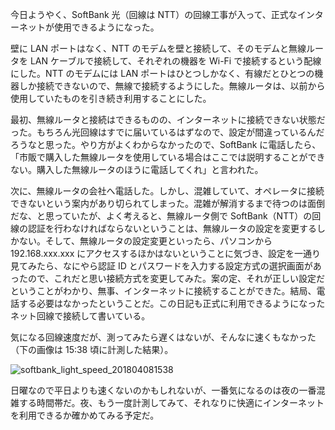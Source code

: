 今日ようやく、SoftBank 光（回線は NTT）の回線工事が入って、正式なインターネットが使用できるようになった。

壁に LAN ポートはなく、NTT のモデムを壁と接続して、そのモデムと無線ルータを LAN ケーブルで接続して、それぞれの機器を Wi-Fi で接続するという配線にした。NTT のモデムには LAN ポートはひとつしかなく、有線だとひとつの機器しか接続できないので、無線で接続するようにした。無線ルータは、以前から使用していたものを引き続き利用することにした。

最初、無線ルータと接続はできるものの、インターネットに接続できない状態だった。もちろん光回線はすでに届いているはずなので、設定が間違っているんだろうなと思った。やり方がよくわからなかったので、SoftBank に電話したら、「市販で購入した無線ルータを使用している場合はここでは説明することができない。購入した無線ルータのほうに電話してくれ」と言われた。

次に、無線ルータの会社へ電話した。しかし、混雑していて、オペレータに接続できないという案内があり切られてしまった。混雑が解消するまで待つのは面倒だな、と思っていたが、よく考えると、無線ルータ側で SoftBank（NTT）の回線の認証を行わなければならないということは、無線ルータの設定を変更するしかない。そして、無線ルータの設定変更といったら、パソコンから 192.168.xxx.xxx にアクセスするほかはないということに気づき、設定を一通り見てみたら、なにやら認証 ID とパスワードを入力する設定方式の選択画面があったので、これだと思い接続方式を変更してみた。案の定、それが正しい設定だということがわかり、無事、インターネットに接続することができた。結局、電話する必要はなかったということだ。この日記も正式に利用できるようになったネット回線で接続して書いている。

気になる回線速度だが、測ってみたら遅くはないが、そんなに速くもなかった（下の画像は 15:38 頃に計測した結果）。

![softbank_light_speed_201804081538](https://noraworld.github.io/box-bulbasaur/2018/04/softbank_light_speed_201804081538.png)

日曜なので平日よりも速くないのかもしれないが、一番気になるのは夜の一番混雑する時間帯だ。夜、もう一度計測してみて、それなりに快適にインターネットを利用できるか確かめてみる予定だ。
